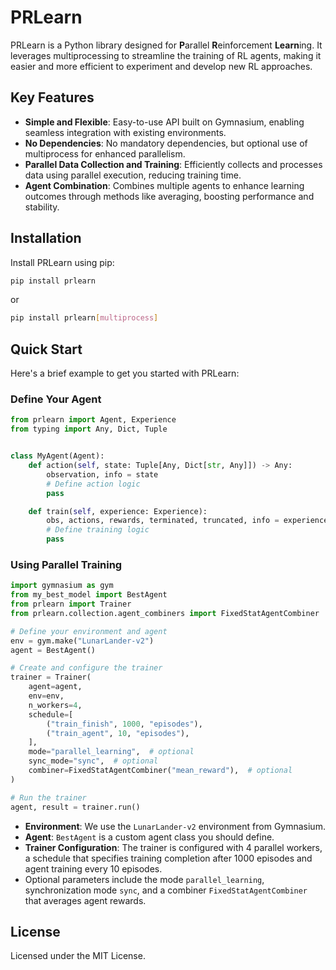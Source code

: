 # PRLearn

PRLearn is a Python library designed for **P**arallel **R**einforcement **Learn**ing. 
It leverages multiprocessing to streamline the training of RL agents, making it easier and more efficient to experiment and develop new RL approaches.

## Key Features

- **Simple and Flexible**: Easy-to-use API built on Gymnasium, enabling seamless integration with existing environments.
- **No Dependencies**: No mandatory dependencies, but optional use of multiprocess for enhanced parallelism.
- **Parallel Data Collection and Training**: Efficiently collects and processes data using parallel execution, reducing training time.
- **Agent Combination**: Combines multiple agents to enhance learning outcomes through methods like averaging, boosting performance and stability.

## Installation

Install PRLearn using pip:

```sh
pip install prlearn
```

or 

```sh
pip install prlearn[multiprocess]
```

## Quick Start

Here's a brief example to get you started with PRLearn:

### Define Your Agent

```python
from prlearn import Agent, Experience
from typing import Any, Dict, Tuple


class MyAgent(Agent):
    def action(self, state: Tuple[Any, Dict[str, Any]]) -> Any:
        observation, info = state
        # Define action logic
        pass

    def train(self, experience: Experience):
        obs, actions, rewards, terminated, truncated, info = experience.get()
        # Define training logic
        pass
```

### Using Parallel Training

```python
import gymnasium as gym
from my_best_model import BestAgent
from prlearn import Trainer
from prlearn.collection.agent_combiners import FixedStatAgentCombiner

# Define your environment and agent
env = gym.make("LunarLander-v2")
agent = BestAgent()

# Create and configure the trainer
trainer = Trainer(
    agent=agent,
    env=env,
    n_workers=4,
    schedule=[
        ("train_finish", 1000, "episodes"),
        ("train_agent", 10, "episodes"),
    ],
    mode="parallel_learning",  # optional
    sync_mode="sync",  # optional
    combiner=FixedStatAgentCombiner("mean_reward"),  # optional
)

# Run the trainer
agent, result = trainer.run()
```

- **Environment**: We use the `LunarLander-v2` environment from Gymnasium.
- **Agent**: `BestAgent` is a custom agent class you should define.
- **Trainer Configuration**: The trainer is configured with 4 parallel workers, a schedule that specifies training completion after 1000 episodes and agent training every 10 episodes. 
- Optional parameters include the mode `parallel_learning`, synchronization mode `sync`, and a combiner `FixedStatAgentCombiner` that averages agent rewards.

## License

Licensed under the MIT License.
